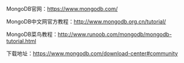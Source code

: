 MongoDB官网：https://www.mongodb.com/

MongoDB中文网官方教程：http://www.mongodb.org.cn/tutorial/

MongoDB菜鸟教程：http://www.runoob.com/mongodb/mongodb-tutorial.html

下载地址：https://www.mongodb.com/download-center#community